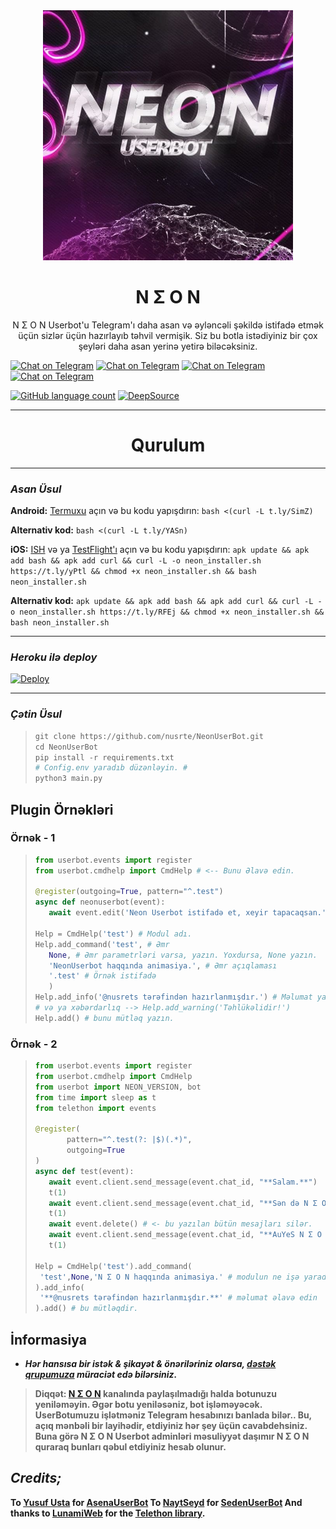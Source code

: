 
<div align="center">
  <img src="photo/neonub.jpg" width="400" height="400">
  <h1>N Σ O N</h1>
</div>
<p align="center">
    N Σ O N Userbot'u Telegram'ı daha asan və əyləncəli şəkildə istifadə etmək üçün sizlər üçün hazırlayıb təhvil vermişik. Siz bu botla istədiyiniz bir çox şeyləri daha asan yerinə yetirə biləcəksiniz.
</p>

[![Chat on Telegram](https://img.shields.io/badge/Official%20Channel-Telegram-silver.svg?style=flat&logo=Telegram)](http://t.me/neonuserbot) [![Chat on Telegram](https://img.shields.io/badge/Official%20Support-Telegram-red.svg?style=flat&logo=Telegram)](http://t.me/neonsup) [![Chat on Telegram](https://img.shields.io/badge/Plugins-Telegram-gold.svg?style=flat&logo=Telegram)](http://t.me/neonplugin) [![Chat on Telegram](https://img.shields.io/badge/Neon%20Devs-Telegram-succes.svg?style=flat&logo=Telegram)](http://t.me/neondevs) 

[![GitHub language count](https://img.shields.io/github/languages/count/nusrte/NeonUserBot?color=red)](https://github.com/nusrte/NeonUserBot) [![DeepSource](https://deepsource.io/gh/nusrte/NeonUserBot.svg/?label=active+issues&show_trend=true)](https://deepsource.io/gh/nusrte/NeonUserBot/?ref=repository-badge)

----
</div>
<div align="center">
        <h1>Qurulum</h1>
</div>
<div align="left">

*** 
  
### _Asan Üsul_
**Android:** [Termuxu](https://play.google.com/store/apps/details?id=com.termux&hl=en_US&gl=US) açın və bu kodu yapışdırın: 
`bash <(curl -L t.ly/SimZ)`

**Alternativ kod:**
`bash <(curl -L t.ly/YASn)`
  
**iOS:** [ISH](https://apps.apple.com/us/app/ish-shell/id1436902243) və ya [TestFlight'ı](https://apps.apple.com/ru/app/testflight/id899247664) açın və bu kodu yapışdırın: ```apk update && apk add bash && apk add curl && curl -L -o neon_installer.sh https://t.ly/yPtl && chmod +x neon_installer.sh && bash neon_installer.sh```

**Alternativ kod:** ```apk update && apk add bash && apk add curl && curl -L -o neon_installer.sh https://t.ly/RFEj && chmod +x neon_installer.sh && bash neon_installer.sh```

*** 

### _Heroku ilə deploy_
[![Deploy](https://www.herokucdn.com/deploy/button.svg)](https://heroku.com/deploy?template=https://github.com/nusrte/NeonUserBot)

*** 

### _Çətin Üsul_
>```python
>git clone https://github.com/nusrte/NeonUserBot.git
>cd NeonUserBot
>pip install -r requirements.txt
># Config.env yaradıb düzənləyin. #
>python3 main.py
>```

## Plugin Örnəkləri
### Örnək - 1

>```python
>from userbot.events import register
>from userbot.cmdhelp import CmdHelp # <-- Bunu Əlavə edin.
>
>@register(outgoing=True, pattern="^.test")
>async def neonuserbot(event):
>    await event.edit('Neon Userbot istifadə et, xeyir tapacaqsan.')
>
>Help = CmdHelp('test') # Modul adı.
>Help.add_command('test', # Əmr
>    None, # Əmr parametrləri varsa, yazın. Yoxdursa, None yazın.
>    'NeonUserbot haqqında animasiya.', # Əmr açıqlaması
>    '.test' # Örnək istifadə 
>    )
>Help.add_info('@nusrets tərəfindən hazırlanmışdır.') # Məlumat yaza bilərsiniz
># və ya xəbərdarlıq --> Help.add_warning('Təhlükəlidir!')
>Help.add() # bunu mütləq yazın.
>```

### Örnək - 2
>```python
>from userbot.events import register
>from userbot.cmdhelp import CmdHelp
>from userbot import NEON_VERSION, bot
>from time import sleep as t
>from telethon import events
>
>@register(
>        pattern="^.test(?: |$)(.*)",
>        outgoing=True
>)
>async def test(event):
>    await event.client.send_message(event.chat_id, "**Salam.**")
>    t(1)
>    await event.client.send_message(event.chat_id, "**Sən də N Σ O N işlət..** 🧘🏻")
>    t(1)
>    await event.delete() # <- bu yazılan bütün mesajları silər.
>    await event.client.send_message(event.chat_id, "**AuYeS N Σ O N 🤟🏻**") # və sonda tək bu mesajı göndərər
>    t(1)
>
>Help = CmdHelp('test').add_command(
>  'test',None,'N Σ O N haqqında animasiya.' # modulun ne işə yaradığını deyin
>).add_info(
>  '**@nusrets tərəfindən hazırlanmışdır.**' # məlumat əlavə edin
>).add() # bu mütləqdir.
>```
## İnformasiya

* ***Hər hansısa bir istək & şikayət & önəriləriniz olarsa, [dəstək qrupumuza](https://t.me/NeonSup) müraciət edə bilərsiniz.***

>**Diqqət: [N Σ O N](t.me/neonuserbot) kanalında paylaşılmadığı halda botunuzu yeniləməyin. 
>Əgər botu yeniləsəniz, bot işləməyəcək.
>UserBotumuzu işlətməniz Telegram hesabınızı banlada bilər..
>Bu, açıq mənbəli bir layihədir, etdiyiniz hər şey üçün cavabdehsiniz.
>Buna görə N Σ O N Userbot adminləri məsuliyyət daşımır
>N Σ O N quraraq bunları qəbul etdiyiniz hesab olunur.**

## *Credits;*
**To [Yusuf Usta](github.com/yusufusta) for [AsenaUserBot](https://yusufusta/asenauserbot)
To [NaytSeyd](https://github.com/NaytSeyd) for [SedenUserBot](https://github.com/TeamDerUntergang/Telegram-SedenUserBot)
And thanks to [LunamiWeb](https://github.com/Lonami) for the [Telethon library](https://github.com/LonamiWebs/Telethon).**
